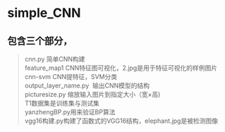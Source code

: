 # simple_CNN
## 包含三个部分，
>cnn.py  简单CNN构建  
feature_map1  CNN特征图可视化，2.jpg是用于特征可视化的样例图片  
cnn-svm  CNN提特征，SVM分类  
output_layer_name.py  输出CNN模型的结构  
picturesize.py 缩放输入图片到指定大小（宽×高)    
T1数据集是训练集与测试集  
yanzhengBP.py用来验证BP算法  
vgg16构建.py构建了函数式的VGG16结构，elephant.jpg是被检测图像


